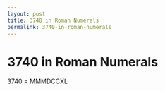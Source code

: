 ```yaml
---
layout: post
title: 3740 in Roman Numerals
permalink: 3740-in-roman-numerals
---
```


# 3740 in Roman Numerals

3740 = MMMDCCXL
